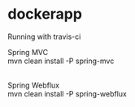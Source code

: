 # dockerapp
Running with travis-ci <BR>

Spring MVC<BR>
mvn clean install -P spring-mvc<BR><BR>

Spring Webflux<BR>
mvn clean install -P spring-webflux
